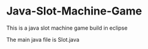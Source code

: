 # Java-Slot-Machine-Game


This is a java slot machine game build in eclipse

The main java file is Slot.java

